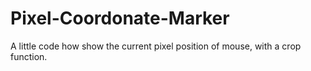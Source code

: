 # Pixel-Coordonate-Marker
A little code how show the current pixel position of mouse, with a crop function.
